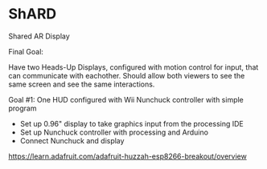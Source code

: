 # ShARD
Shared AR Display

Final Goal:

Have two Heads-Up Displays, configured with motion control for input, that can communicate with eachother. Should allow both viewers to see the same screen and see the same interactions.

Goal #1: One HUD configured with Wii Nunchuck controller with simple program

 - Set up 0.96" display to take graphics input from the processing IDE
 - Set up Nunchuck controller with processing and Arduino
 - Connect Nunchuck and display
 
 
 https://learn.adafruit.com/adafruit-huzzah-esp8266-breakout/overview
